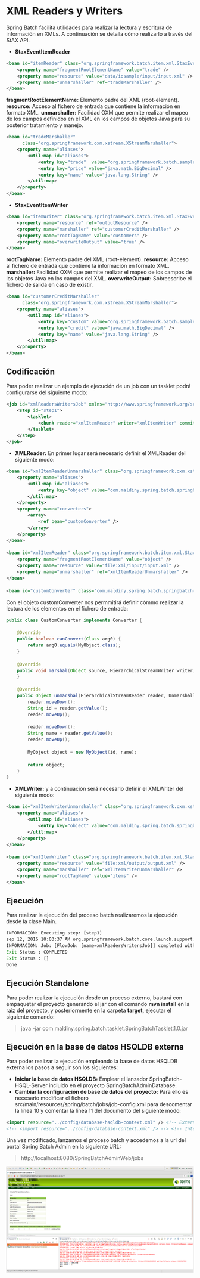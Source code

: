 # XML Readers y Writers

Spring Batch facilita utilidades para realizar la lectura y escritura de información en XMLs. A continuación se detalla cómo realizarlo a través del StAX API.

* **StaxEventItemReader** 

```xml
<bean id="itemReader" class="org.springframework.batch.item.xml.StaxEventItemReader">
    <property name="fragmentRootElementName" value="trade" />
    <property name="resource" value="data/iosample/input/input.xml" />
    <property name="unmarshaller" ref="tradeMarshaller" />
</bean>
```

**fragmentRootElementName:** Elemento padre del XML (root-element).
**resource:** Acceso al fichero de entrada que contiene la información en formato XML.
**unmarshaller:** Facilidad OXM que permite realizar el mapeo de los campos definidos en el XML en los campos de objetos Java para su posterior tratamiento y manejo.

```xml
<bean id="tradeMarshaller"
      class="org.springframework.oxm.xstream.XStreamMarshaller">
    <property name="aliases">
        <util:map id="aliases">
            <entry key="trade"  value="org.springframework.batch.sample.domain.Trade" />
            <entry key="price" value="java.math.BigDecimal" />
            <entry key="name" value="java.lang.String" />
        </util:map>
    </property>
</bean>
```

* **StaxEventItemWriter**

```xml
<bean id="itemWriter" class="org.springframework.batch.item.xml.StaxEventItemWriter">
    <property name="resource" ref="outputResource" />
    <property name="marshaller" ref="customerCreditMarshaller" />
    <property name="rootTagName" value="customers" />
    <property name="overwriteOutput" value="true" />
</bean>
```

**rootTagName:** Elemento padre del XML (root-element).
**resource:** Acceso al fichero de entrada que contiene la información en formato XML.
**marshaller:** Facilidad OXM que permite realizar el mapeo de los campos de los objetos Java en los campos del XML.
**overwriteOutput:** Sobreescribe el fichero de salida en caso de existir.

```xml
<bean id="customerCreditMarshaller"
      class="org.springframework.oxm.xstream.XStreamMarshaller">
    <property name="aliases">
        <util:map id="aliases">
            <entry key="custom" value="org.springframework.batch.sample.domain.CustomerCredit" />
            <entry key="credit" value="java.math.BigDecimal" />
            <entry key="name" value="java.lang.String" />
        </util:map>
    </property>
</bean>
```

## Codificación

Para poder realizar un ejemplo de ejecución de un job con un tasklet podrá configurarse del siguiente modo:

```xml
<job id="xmlReadersWritersJob" xmlns="http://www.springframework.org/schema/batch">
	<step id="step1">
		<tasklet>
			<chunk reader="xmlItemReader" writer="xmlItemWriter" commit-interval="1" />
		</tasklet>
	</step>
</job>
```

* **XMLReader:** En primer lugar será necesario definir el XMLReader del siguiente modo:

```xml
<bean id="xmlItemReaderUnmarshaller" class="org.springframework.oxm.xstream.XStreamMarshaller">
    <property name="aliases">
        <util:map id="aliases">
            <entry key="object" value="com.maldiny.spring.batch.springbatchxmlreaderwriter.MyObject" />
        </util:map>
    </property>
    <property name="converters">
        <array>
            <ref bean="customConverter" />
        </array>
    </property>
</bean>

<bean id="xmlItemReader" class="org.springframework.batch.item.xml.StaxEventItemReader">
    <property name="fragmentRootElementName" value="object" />
    <property name="resource" value="file:xml/input/input.xml" />
    <property name="unmarshaller" ref="xmlItemReaderUnmarshaller" />
</bean>

<bean id="customConverter" class="com.maldiny.spring.batch.springbatchxmlreaderwriter.CustomConverter" />
```

Con el objeto customConverter nos permmitirá definir cómmo realizar la lectura de los elementos en el fichero de entrada:

```java
public class CustomConverter implements Converter {

	@Override
	public boolean canConvert(Class arg0) {
		return arg0.equals(MyObject.class);
	}

	@Override
	public void marshal(Object source, HierarchicalStreamWriter writer, MarshallingContext context) {
	}

	@Override
	public Object unmarshal(HierarchicalStreamReader reader, UnmarshallingContext context) {
		reader.moveDown();
		String id = reader.getValue();
		reader.moveUp();
		
		reader.moveDown();
		String name = reader.getValue();
		reader.moveUp();
		
		MyObject object = new MyObject(id, name);
		
		return object;
	}
}
```

* **XMLWriter:** y a continuación será necesario definir el XMLWriter del siguiente modo:
```xml
<bean id="xmlItemWriterUnmarshaller" class="org.springframework.oxm.xstream.XStreamMarshaller">
    <property name="aliases">
        <util:map id="aliases">
            <entry key="object" value="com.maldiny.spring.batch.springbatchxmlreaderwriter.MyObject" />
        </util:map>
    </property>
</bean>

<bean id="xmlItemWriter" class="org.springframework.batch.item.xml.StaxEventItemWriter">
    <property name="resource" value="file:xml/output/output.xml" />
    <property name="marshaller" ref="xmlItemWriterUnmarshaller" />
    <property name="rootTagName" value="items" />
</bean>
```

## Ejecución

Para realizar la ejecución del proceso batch realizaremos la ejecución desde la clase Main.

```cmd
INFORMACIÓN: Executing step: [step1]
sep 12, 2016 10:03:37 AM org.springframework.batch.core.launch.support.SimpleJobLauncher$1 run
INFORMACIÓN: Job: [FlowJob: [name=xmlReadersWritersJob]] completed with the following parameters: [{time=1473667417063}] and the following status: [COMPLETED]
Exit Status : COMPLETED
Exit Status : []
Done
```

## Ejecución Standalone

Para poder realizar la ejecución desde un proceso externo, bastará con empaquetar el proyecto generando el jar con el comando **mvn install** en la raiz del proyecto, y posteriormente en la carpeta **target**, ejecutar el siguiente comando:

> java -jar com.maldiny.spring.batch.tasklet.SpringBatchTasklet.1.0.jar

## Ejecución en la base de datos HSQLDB externa

Para poder realizar la ejecución empleando la base de datos HSQLDB externa los pasos a seguir son los siguientes:

* **Iniciar la base de datos HSQLDB:** Emplear el lanzador SpringBatch-HSQL-Server incluido en el proyecto SpringBatchAdminDatabase.
* **Cambiar la configuración de base de datos del proyecto:** Para ello es necesario modificar el fichero src/main/resources/spring/batch/jobs/job-config.xml para descomentar la línea 10 y comentar la línea 11 del documento del siguiente modo:

```xml
<import resource="../config/database-hsqldb-context.xml" /> <!-- External HSQLDB Database -->
<!-- <import resource="../config/database-context.xml" /> --> <!-- Internal HSQLDB Database -->
```

Una vez modificado, lanzamos el proceso batch y accedemos a la url del portal Spring Batch Admin en la siguiente URL:

> http://localhost:8080/SpringBatchAdminWeb/jobs

<p align="center"><img src="..//..//Imagenes//[Maldiny]_XMLReadersWriters_ejecucion.png"></p>

